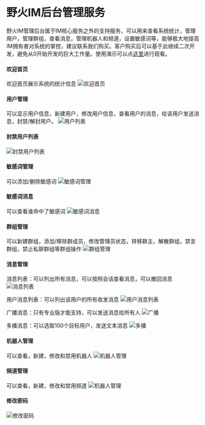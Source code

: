 # 野火IM后台管理服务
野火IM管理后台属于IM核心服务之外的支持服务，可以用来查看系统统计，管理用户，管理群组，查看消息，管理机器人和频道，设置敏感词等，能够极大地提高IM拥有者对系统的掌控，建议联系我们购买。客户购买后可以基于此继续二次开发，避免从0开始开发的巨大工作量。使用演示可以点[这里](https://www.bilibili.com/video/BV1FK41157oa)进行观看。

#### 欢迎首页
欢迎首页展示系统的统计信息
![欢迎首页](http://static.wildfirechat.net/2.homepage.png)

#### 用户管理
可以显示用户信息，新建用户，修改用户信息，查看用户的消息，给该用户发送消息，封禁/解封用户。
![用户列表](http://static.wildfirechat.net/3.userlist.png)

#### 封禁用户列表
![封禁用户列表](http://static.wildfirechat.net/4.blockeduserlist.png)

#### 敏感词管理
可以添加/删除敏感词
![敏感词管理](http://static.wildfirechat.net/5.sensitiveword.png)

#### 敏感词消息
可以查看谁命中了敏感词
![敏感词消息](http://static.wildfirechat.net/6.sensitivemessage.png)

#### 群组管理
可以新建群组，添加/移除群成员，修改管理员状态，转移群主，解散群组，禁言群组，禁止私聊群组等群组操作
![群组管理](http://static.wildfirechat.net/8.grouplist.png)

#### 消息管理
消息列表：可以列出所有消息，可以按照会话查看消息，可以撤回消息
![消息列表](http://static.wildfirechat.net/9.messagelist.png)

用户消息列表：可以列出该用户的所有收发消息
![用户消息列表](http://static.wildfirechat.net/9.usermessagelist.png)

广播消息：只有专业版才能支持，可以发送消息给所有人
![广播](http://static.wildfirechat.net/10.broadcastmsg.png)

多播消息：可以选取100个目标用户，发送文本消息
![多播](http://static.wildfirechat.net/11.multicastmsg.png)

#### 机器人管理
可以查看，新建，修改和禁用机器人
![机器人管理](http://static.wildfirechat.net/12.robotlist.png)

#### 频道管理
可以查看，新建，修改和禁用频道
![机器人管理](http://static.wildfirechat.net/13.channellist.png)

#### 修改密码
![修改密码](http://static.wildfirechat.net/7.changepwd.png)
